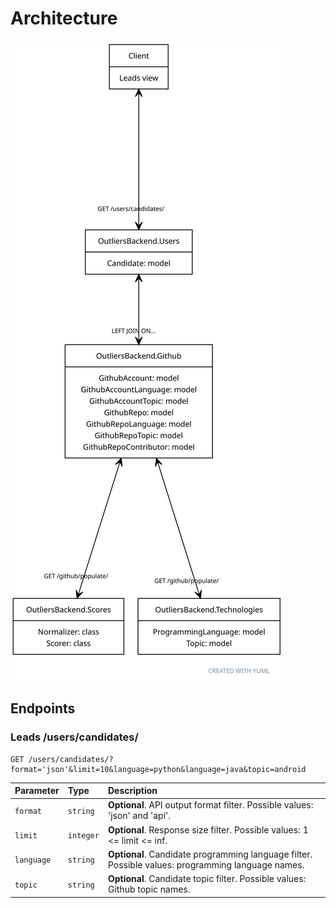 # Architecture

![Alt text](https://raw.githubusercontent.com/nameisxi/outliers-backend/bed1515fc56ea4a86caff551b48ece7e7bd9a645/documentation/architecture-diagram.svg?token=AIGB5BNZZQQA6QT4CRVVQPTCOT7NE)

## Endpoints
### Leads /users/candidates/
```http
GET /users/candidates/?format='json'&limit=10&language=python&language=java&topic=android
```
| Parameter | Type | Description |
| :--- | :--- | :--- |
| `format` | `string` | **Optional**. API output format filter. Possible values: 'json' and 'api'. |
| `limit` | `integer` | **Optional**. Response size filter. Possible values: 1 <= limit <= inf. |
| `language` | `string` | **Optional**. Candidate programming language filter. Possible values: programming language names. |
| `topic` | `string` | **Optional**. Candidate topic filter. Possible values: Github topic names. |

